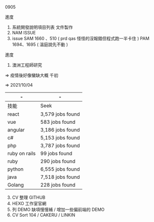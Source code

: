 0905

進度

1. 系統開發說明項目列表 文件製作
2. NAM ISSUE
3. issue SAM 1660 、510 ( prd qas 怪怪的沒報錯但程式跑一半卡住 ) PAM 1694、1695 ( 溫庭說先不動 )

進度

1. 澳洲工程師研究

=> 疫情後好像蠻缺大概 千初

=> 2021/10/04

|-|-|
|-|-|
|技能|Seek||
|react|3,579 jobs found||
|vue|583 jobs found||
|angular|3,186 jobs found||
|c#|5,153 jobs found||
|php|3,787 jobs found||
|ruby on rails|99 jobs found||
|ruby|290 jobs found||
|python|6,555 jobs found||
|java|7,518 jobs found||
|Golang|228 jobs found||

3. CV 整理 GITHUB 
4. HEXO 工作室官網
5. 列 DEMO 缺項慢慢補 / 增加一些偏前端的 DEMO
6. CV Sort 104 / CAKERU / LINKIN

